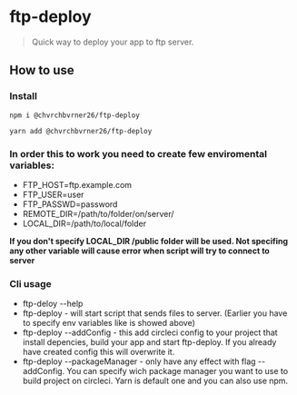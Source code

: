 # ftp-deploy

> Quick way to deploy your app to ftp server.

## How to use

### Install

`npm i @chvrchbvrner26/ftp-deploy`

`yarn add @chvrchbvrner26/ftp-deploy`

### In order this to work you need to create few enviromental variables:

- FTP_HOST=ftp.example.com
- FTP_USER=user
- FTP_PASSWD=password
- REMOTE_DIR=/path/to/folder/on/server/
- LOCAL_DIR=/path/to/local/folder

**If you don't specify LOCAL_DIR /public folder will be used. Not specifing any other variable will cause error when script will try to connect to server**

### Cli usage

- ftp-deloy --help
- ftp-deploy - will start script that sends files to server. (Earlier you have to specify env variables like is showed above)
- ftp-deploy --addConfig - this add circleci config to your project that install depencies, build your app and start ftp-deploy. If you already have created config this will overwrite it.
- ftp-deploy --packageManager - only have any effect with flag --addConfig. You can specify wich package manager you want to use to build project on circleci. Yarn is default one and you can also use npm.